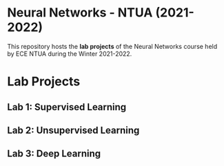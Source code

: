 # Neural Networks - NTUA (2021-2022)

This repository hosts the **lab projects** of the Neural Networks course held by ECE NTUA during the Winter 2021-2022.

# Lab Projects

## Lab 1: Supervised Learning

## Lab 2: Unsupervised Learning

## Lab 3: Deep Learning

